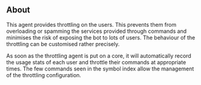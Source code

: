 ## About
This agent provides throttling on the users. This prevents them from overloading or spamming the services provided through commands and minimises the risk of exposing the bot to lots of users. The behaviour of the throttling can be customised rather precisely.

As soon as the throttling agent is put on a core, it will automatically record the usage stats of each user and throttle their commands at appropriate times. The few commands seen in the symbol index allow the management of the throttling configuration.
